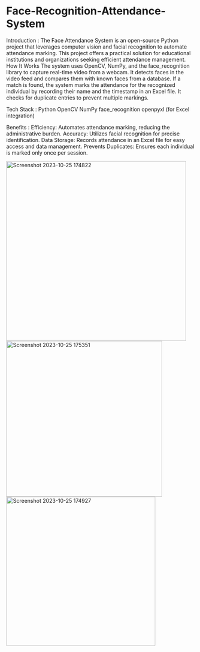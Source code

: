 # Face-Recognition-Attendance-System
Introduction :
The Face Attendance System is an open-source Python project that leverages computer vision and facial recognition to automate attendance marking. This project offers a practical solution for educational institutions and organizations seeking efficient attendance management.
How It Works
The system uses OpenCV, NumPy, and the face_recognition library to capture real-time video from a webcam. It detects faces in the video feed and compares them with known faces from a database. If a match is found, the system marks the attendance for the recognized individual by recording their name and the timestamp in an Excel file. It checks for duplicate entries to prevent multiple markings.

Tech Stack :
Python
OpenCV
NumPy
face_recognition
openpyxl (for Excel integration)

Benefits :
Efficiency: Automates attendance marking, reducing the administrative burden.
Accuracy: Utilizes facial recognition for precise identification.
Data Storage: Records attendance in an Excel file for easy access and data management.
Prevents Duplicates: Ensures each individual is marked only once per session.

<img width="480" alt="Screenshot 2023-10-25 174822" src="https://github.com/m-kaif07/Face-Recognition-Attendance-System/assets/140200216/eab4154f-19ba-490d-8941-6e5f070f29df">

<img width="416" alt="Screenshot 2023-10-25 175351" src="https://github.com/m-kaif07/Face-Recognition-Attendance-System/assets/140200216/3ae107ed-a962-46b4-be26-81665abf74b0">

<img width="398" alt="Screenshot 2023-10-25 174927" src="https://github.com/m-kaif07/Face-Recognition-Attendance-System/assets/140200216/d91b9609-06e3-4dc5-b290-9cb22acafe96">




